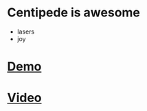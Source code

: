 # Centipede is awesome
- lasers
- joy

# [Demo](https://js-centipede.herokuapp.com/index.html)

# [Video](https://youtu.be/V_LdZUEypng)
